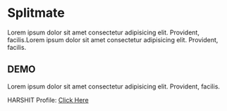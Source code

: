# Splitmate

Lorem ipsum dolor sit amet consectetur adipisicing elit. Provident,
facilis.Lorem ipsum dolor sit amet consectetur adipisicing elit. Provident,
facilis.

## DEMO

Lorem ipsum dolor sit amet consectetur adipisicing elit. Provident,
facilis.

HARSHIT Profile: [Click Here](https://github.com/harshitrana672)
